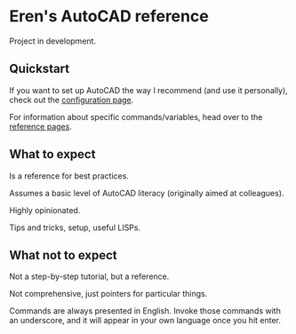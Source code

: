 # Eren's AutoCAD reference

Project in development.

## Quickstart

If you want to set up AutoCAD the way I recommend (and use it personally), check out the [configuration page](configuration/index.md).

For information about specific commands/variables, head over to the [reference pages](reference/index.md).

## What to expect

Is a reference for best practices.

Assumes a basic level of AutoCAD literacy (originally aimed at colleagues).

Highly opinionated.

Tips and tricks, setup, useful LISPs.

## What not to expect

Not a step-by-step tutorial, but a reference.

Not comprehensive, just pointers for particular things.

Commands are always presented in English. Invoke those commands with an underscore, and it will appear in your own language once you hit enter.